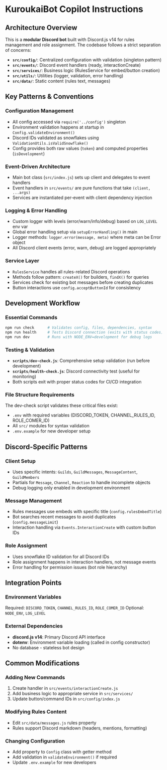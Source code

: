 # KuroukaiBot Copilot Instructions

## Architecture Overview
This is a **modular Discord bot** built with Discord.js v14 for rules management and role assignment. The codebase follows a strict separation of concerns:

- **`src/config/`**: Centralized configuration with validation (singleton pattern)
- **`src/events/`**: Discord event handlers (ready, interactionCreate)
- **`src/services/`**: Business logic (RulesService for embed/button creation)
- **`src/utils/`**: Utilities (logger, validation, error handling)
- **`src/data/`**: Static content (rules text, messages)

## Key Patterns & Conventions

### Configuration Management
- All config accessed via `require('../config')` singleton
- Environment validation happens at startup in `Config.validateEnvironment()`
- Discord IDs validated as snowflakes using `ValidationUtils.isValidSnowflake()`
- Config provides both raw values (`token`) and computed properties (`isDevelopment`)

### Event-Driven Architecture
- Main bot class (`src/index.js`) sets up client and delegates to event handlers
- Event handlers in `src/events/` are pure functions that take `(client, ...args)`
- Services are instantiated per-event with client dependency injection

### Logging & Error Handling
- Custom logger with levels (error/warn/info/debug) based on `LOG_LEVEL` env var
- Global error handling setup via `setupErrorHandling()` in main
- Logger methods: `logger.error(message, meta)` where meta can be Error object
- All Discord client events (error, warn, debug) are logged appropriately

### Service Layer
- `RulesService` handles all rules-related Discord operations
- Methods follow pattern: `createX()` for builders, `findX()` for queries
- Services check for existing bot messages before creating duplicates
- Button interactions use `config.acceptButtonId` for consistency

## Development Workflow

### Essential Commands
```bash
npm run check      # Validates config, files, dependencies, syntax
npm run health     # Tests Discord connection (exits with status codes)
npm run dev        # Runs with NODE_ENV=development for debug logs
```

### Testing & Validation
- **`scripts/dev-check.js`**: Comprehensive setup validation (run before development)
- **`scripts/health-check.js`**: Discord connectivity test (useful for monitoring)
- Both scripts exit with proper status codes for CI/CD integration

### File Structure Requirements
The dev-check script validates these critical files exist:
- `.env` with required variables (DISCORD_TOKEN, CHANNEL_RULES_ID, ROLE_COMER_ID)
- All `src/` modules for syntax validation
- `.env.example` for new developer setup

## Discord-Specific Patterns

### Client Setup
- Uses specific intents: `Guilds`, `GuildMessages`, `MessageContent`, `GuildMembers`
- Partials for `Message`, `Channel`, `Reaction` to handle incomplete objects
- Debug logging only enabled in development environment

### Message Management
- Rules messages use embeds with specific title (`config.rulesEmbedTitle`)
- Bot searches recent messages to avoid duplicates (`config.messageLimit`)
- Interaction handling via `Events.InteractionCreate` with custom button IDs

### Role Assignment
- Uses snowflake ID validation for all Discord IDs
- Role assignment happens in interaction handlers, not message events
- Error handling for permission issues (bot role hierarchy)

## Integration Points

### Environment Variables
Required: `DISCORD_TOKEN`, `CHANNEL_RULES_ID`, `ROLE_COMER_ID`
Optional: `NODE_ENV`, `LOG_LEVEL`

### External Dependencies
- **discord.js v14**: Primary Discord API interface
- **dotenv**: Environment variable loading (called in config constructor)
- No database - stateless bot design

## Common Modifications

### Adding New Commands
1. Create handler in `src/events/interactionCreate.js`
2. Add business logic to appropriate service in `src/services/`
3. Update button/command IDs in `src/config/index.js`

### Modifying Rules Content
- Edit `src/data/messages.js` rules property
- Rules support Discord markdown (headers, mentions, formatting)

### Changing Configuration
- Add property to `Config` class with getter method
- Add validation in `validateEnvironment()` if required
- Update `.env.example` for new developers
